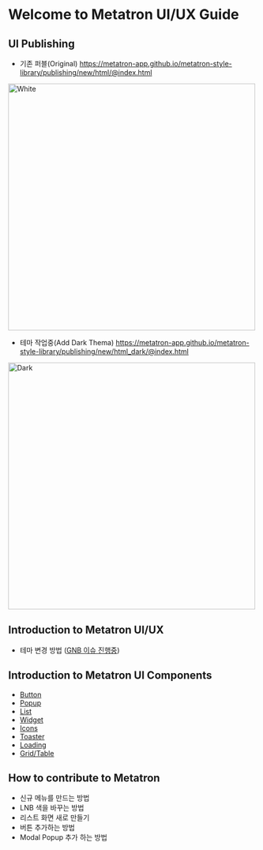 Welcome to Metatron UI/UX Guide
==================================

UI Publishing
---
- 기존 퍼블(Original) <https://metatron-app.github.io/metatron-style-library/publishing/new/html/@index.html>
<img width="500px" src="https://metatron-app.github.io/metatron-style-library/guide/static/img/white.png" alt="White" title="White Thema">

- 테마 작업중(Add Dark Thema) <https://metatron-app.github.io/metatron-style-library/publishing/new/html_dark/@index.html>
<img width="500px" src="https://metatron-app.github.io/metatron-style-library/guide/static/img/dark.png" alt="Dark" title="Dark Thema">

Introduction to Metatron UI/UX
---
- 테마 변경 방법 ([GNB 이슈 진행중](https://github.com/metatron-app/metatron-discovery/issues/2388))

Introduction to Metatron UI Components
---
- [Button](https://metatron-app.github.io/metatron-style-library/guide/part01/button.html)
- [Popup](https://metatron-app.github.io/metatron-style-library/guide/part01/popup.html)
- [List](https://metatron-app.github.io/metatron-style-library/guide/part01/list.html)
- [Widget](https://metatron-app.github.io/metatron-style-library/guide/part01/widget.html)
- [Icons](https://metatron-app.github.io/metatron-style-library/guide/part01/icons.html)
- [Toaster](https://metatron-app.github.io/metatron-style-library/guide/part01/toaster.html)
- [Loading](https://metatron-app.github.io/metatron-style-library/guide/part01/loading.html)
- [Grid/Table](https://metatron-app.github.io/metatron-style-library/guide/part01/grid.html)

How to contribute to Metatron
---
- 신규 메뉴를 만드는 방법
- LNB 색을 바꾸는 방법
- 리스트 화면 새로 만들기
- 버튼 추가하는 방법
- Modal Popup 추가 하는 방법